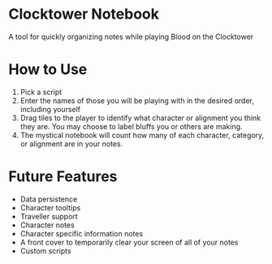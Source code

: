 # Clocktower Notebook

A tool for quickly organizing notes while playing Blood on the Clocktower

# How to Use

1. Pick a script
2. Enter the names of those you will be playing with in the desired order, including yourself
3. Drag tiles to the player to identify what character or alignment you think they are. You may choose to label bluffs you or others are making.
4. The mystical notebook will count how many of each character, category, or alignment are in your notes.

# Future Features

* Data persistence
* Character tooltips
* Traveller support
* Character notes
* Character specific information notes
* A front cover to temporarily clear your screen of all of your notes
* Custom scripts